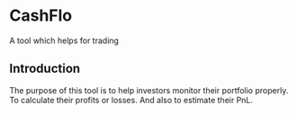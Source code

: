 # CashFlo
A tool which helps for trading

## Introduction 

The purpose of this tool is to help investors monitor their portfolio properly. To calculate their profits or losses. And also to estimate their PnL.
